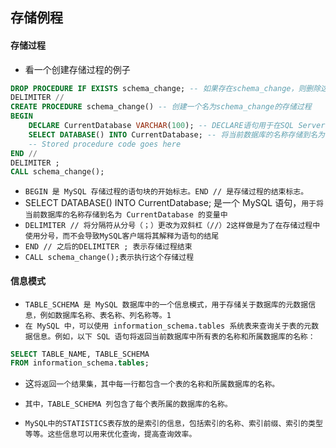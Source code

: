 ## 存储例程




#### 存储过程
* 看一个创建存储过程的例子
```sql
DROP PROCEDURE IF EXISTS schema_change; -- 如果存在schema_change，则删除这个名称为schema_change的存储过程
DELIMITER //
CREATE PROCEDURE schema_change() -- 创建一个名为schema_change的存储过程
BEGIN
    DECLARE CurrentDatabase VARCHAR(100); -- DECLARE语句用于在SQL Server中声明变量。它用于声明变量。变量声明后，将初始化为NULL。要为变量分配值，使用SET或SELECT语句。
    SELECT DATABASE() INTO CurrentDatabase; -- 将当前数据库的名称存储到名为 CurrentDatabase 的变量中
    -- Stored procedure code goes here
END //
DELIMITER ;
CALL schema_change();
```
* `BEGIN 是 MySQL 存储过程的语句块的开始标志。END // 是存储过程的结束标志。`
* SELECT DATABASE() INTO CurrentDatabase; 是一个 MySQL 语句，`用于将当前数据库的名称存储到名为 CurrentDatabase 的变量中`
* `DELIMITER // 将分隔符从分号（；）更改为双斜杠（//）2这样做是为了在存储过程中使用分号，而不会导致MySQL客户端将其解释为语句的结尾`
* `END // 之后的DELIMITER ; 表示存储过程结束`
* `CALL schema_change();表示执行这个存储过程`

#### 信息模式
* `TABLE_SCHEMA 是 MySQL 数据库中的一个信息模式，用于存储关于数据库的元数据信息，例如数据库名称、表名称、列名称等。1`
* `在 MySQL 中，可以使用 information_schema.tables 系统表来查询关于表的元数据信息。例如，以下 SQL 语句将返回当前数据库中所有表的名称和所属数据库的名称：`
```sql
SELECT TABLE_NAME, TABLE_SCHEMA
FROM information_schema.tables;
```
* 这`将返回一个结果集，其中每一行都包含一个表的名称和所属数据库的名称。` 
* `其中，TABLE_SCHEMA 列包含了每个表所属的数据库的名称。`

* `MySQL中的STATISTICS表存放的是索引的信息，包括索引的名称、索引前缀、索引的类型等等。这些信息可以用来优化查询，提高查询效率。`

